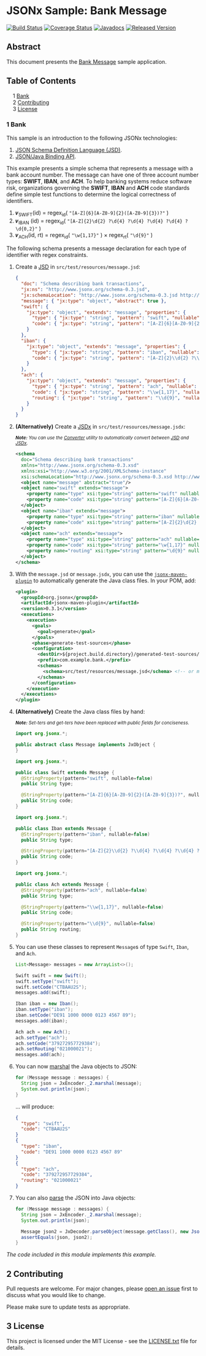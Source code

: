 # JSONx Sample: Bank Message

[![Build Status](https://travis-ci.org/jsonx-org/jsonx.svg?EKkC4CBk)](https://travis-ci.org/jsonx-org/jsonx)
[![Coverage Status](https://coveralls.io/repos/github/jsonx-org/jsonx/badge.svg?EKkC4CBk)](https://coveralls.io/github/jsonx-org/jsonx)
[![Javadocs](https://www.javadoc.io/badge/org.jsonx/rs.svg?EKkC4CBk)](https://www.javadoc.io/doc/org.jsonx/rs)
[![Released Version](https://img.shields.io/maven-central/v/org.jsonx/rs.svg?EKkC4CBk)](https://mvnrepository.com/artifact/org.jsonx/rs)

## Abstract

This document presents the <ins>Bank Message</ins> sample application.

## Table of Contents

<samp>&nbsp;&nbsp;</samp>1 [Bank](#1-bank)<br>
<samp>&nbsp;&nbsp;</samp>2 [Contributing](#2-contributing)<br>
<samp>&nbsp;&nbsp;</samp>3 [License](#3-license)<br>

### 1 Bank

This sample is an introduction to the following JSONx technologies:
1. [<ins>JSON Schema Definition Language (JSD)</ins>][#jsd].
1. [<ins>JSON/Java Binding API</ins>][#binding].

This example presents a simple schema that represents a message with a bank account number. The message can have one of three account number types: **SWIFT**, **IBAN**, and **ACH**. To help banking systems reduce software risk, organizations governing the **SWIFT**, **IBAN** and **ACH** code standards define simple test functions to determine the logical correctness of identifiers.

1. 𝒗<sub>SWIFT</sub>(id)   = regex<sub>id</sub>( `"[A-Z]{6}[A-Z0-9]{2}([A-Z0-9]{3})?"` )
1. 𝒗<sub>IBAN</sub>   (id)   = regex<sub>id</sub>( `"[A-Z]{2}\d{2} ?\d{4} ?\d{4} ?\d{4} ?\d{4} ?\d{0,2}"` )
1. 𝒗<sub>ACH</sub>(id, rt) = regex<sub>id</sub>( `"\w{1,17}"` ) × regex<sub>rt</sub>( `"\d{9}"` )

The following schema presents a message declaration for each type of identifier with regex constraints.

1. Create a <ins>JSD</ins> in `src/test/resources/message.jsd`:

   ```json
   {
     "doc": "Schema describing bank transactions",
     "jx:ns": "http://www.jsonx.org/schema-0.3.jsd",
     "jx:schemaLocation": "http://www.jsonx.org/schema-0.3.jsd http://www.jsonx.org/schema.jsd",
     "message": { "jx:type": "object", "abstract": true },
     "swift": {
       "jx:type": "object", "extends": "message", "properties": {
         "type": { "jx:type": "string", "pattern": "swift", "nullable": false },
         "code": { "jx:type": "string", "pattern": "[A-Z]{6}[A-Z0-9]{2}([A-Z0-9]{3})?", "nullable": false }
       }
     },
     "iban": {
       "jx:type": "object", "extends": "message", "properties": {
         "type": { "jx:type": "string", "pattern": "iban", "nullable": false },
         "code": { "jx:type": "string", "pattern": "[A-Z]{2}\\d{2} ?\\d{4} ?\\d{4} ?\\d{4} ?\\d{4} ?\\d{0,2}", "nullable": false }
       }
     },
     "ach": {
       "jx:type": "object", "extends": "message", "properties": {
         "type": { "jx:type": "string", "pattern": "ach", "nullable": false },
         "code": { "jx:type": "string", "pattern": "\\w{1,17}", "nullable": false },
         "routing": { "jx:type": "string", "pattern": "\\d{9}", "nullable": false }
       }
     }
   }
   ```

1. **(Alternatively)** Create a <ins>JSDx</ins> in `src/test/resources/message.jsdx`:

   <sub>_**Note:** You can use the [Converter][#converter] utility to automatically convert between <ins>JSD</ins> and <ins>JSDx</ins>._</sub>

   ```xml
   <schema
     doc="Schema describing bank transactions"
     xmlns="http://www.jsonx.org/schema-0.3.xsd"
     xmlns:xsi="http://www.w3.org/2001/XMLSchema-instance"
     xsi:schemaLocation="http://www.jsonx.org/schema-0.3.xsd http://www.jsonx.org/schema.xsd">
     <object name="message" abstract="true"/>
     <object name="swift" extends="message">
       <property name="type" xsi:type="string" pattern="swift" nullable="false"/>
       <property name="code" xsi:type="string" pattern="[A-Z]{6}[A-Z0-9]{2}([A-Z0-9]{3})?" nullable="false"/>
     </object>
     <object name="iban" extends="message">
       <property name="type" xsi:type="string" pattern="iban" nullable="false"/>
       <property name="code" xsi:type="string" pattern="[A-Z]{2}\d{2} ?\d{4} ?\d{4} ?\d{4} ?\d{4} ?\d{0,2}" nullable="false"/>
     </object>
     <object name="ach" extends="message">
       <property name="type" xsi:type="string" pattern="ach" nullable="false"/>
       <property name="code" xsi:type="string" pattern="\w{1,17}" nullable="false"/>
       <property name="routing" xsi:type="string" pattern="\d{9}" nullable="false"/>
     </object>
   </schema>
   ```

1. With the `message.jsd` or `message.jsdx`, you can use the [`jsonx-maven-plugin`][jsonx-maven-plugin] to automatically generate the Java class files. In your POM, add:

   ```xml
   <plugin>
     <groupId>org.jsonx</groupId>
     <artifactId>jsonx-maven-plugin</artifactId>
     <version>0.3.1</version>
     <executions>
       <execution>
         <goals>
           <goal>generate</goal>
         </goals>
         <phase>generate-test-sources</phase>
         <configuration>
           <destDir>${project.build.directory}/generated-test-sources/jsonx</destDir>
           <prefix>com.example.bank.</prefix>
           <schemas>
             <schema>src/test/resources/message.jsd</schema> <!-- or message.jsdx -->
           </schemas>
         </configuration>
       </execution>
     </executions>
   </plugin>
   ```

1. **(Alternatively)** Create the Java class files by hand:

   <sup>_**Note:** Set-ters and get-ters have been replaced with public fields for conciseness._</sup>

   ```java
   import org.jsonx.*;

   public abstract class Message implements JxObject {
   }
   ```

   ```java
   import org.jsonx.*;

   public class Swift extends Message {
     @StringProperty(pattern="swift", nullable=false)
     public String type;

     @StringProperty(pattern="[A-Z]{6}[A-Z0-9]{2}([A-Z0-9]{3})?", nullable=false)
     public String code;
   }
   ```

   ```java
   import org.jsonx.*;

   public class Iban extends Message {
     @StringProperty(pattern="iban", nullable=false)
     public String type;

     @StringProperty(pattern="[A-Z]{2}\\d{2} ?\\d{4} ?\\d{4} ?\\d{4} ?\\d{4} ?\\d{0,2}", nullable=false)
     public String code;
   }
   ```

   ```java
   import org.jsonx.*;

   public class Ach extends Message {
     @StringProperty(pattern="ach", nullable=false)
     public String type;

     @StringProperty(pattern="\\w{1,17}", nullable=false)
     public String code;

     @StringProperty(pattern="\\d{9}", nullable=false)
     public String routing;
   }
   ```

1. You can use these classes to represent `Message`s of type `Swift`, `Iban`, and `Ach`.

   ```java
   List<Message> messages = new ArrayList<>();

   Swift swift = new Swift();
   swift.setType("swift");
   swift.setCode("CTBAAU2S");
   messages.add(swift);

   Iban iban = new Iban();
   iban.setType("iban");
   iban.setCode("DE91 1000 0000 0123 4567 89");
   messages.add(iban);

   Ach ach = new Ach();
   ach.setType("ach");
   ach.setCode("379272957729384");
   ach.setRouting("021000021");
   messages.add(ach);
   ```

1. You can now <ins>marshal</ins> the Java objects to JSON:

   ```java
   for (Message message : messages) {
     String json = JxEncoder._2.marshal(message);
     System.out.println(json);
   }
   ```

   ... will produce:

   ```json
   {
     "type": "swift",
     "code": "CTBAAU2S"
   }
   {
     "type": "iban",
     "code": "DE91 1000 0000 0123 4567 89"
   }
   {
     "type": "ach",
     "code": "379272957729384",
     "routing": "021000021"
   }
   ```

1. You can also <ins>parse</ins> the JSON into Java objects:

   ```java
   for (Message message : messages) {
     String json = JxEncoder._2.marshal(message);
     System.out.println(json);

     Message json2 = JxDecoder.parseObject(message.getClass(), new JsonReader(new StringReader(json)));
     assertEquals(json, json2);
   }
   ```

_The code included in this module implements this example._

## 2 Contributing

Pull requests are welcome. For major changes, please [open an issue](../../../issues) first to discuss what you would like to change.

Please make sure to update tests as appropriate.

## 3 License

This project is licensed under the MIT License - see the [LICENSE.txt](LICENSE.txt) file for details.

[#binding]: ../../../jsonx/#4-jsonjava-binding-api
[#converter]: ../../../jsonx/#532-converter
[#jsd]: ../../../jsonx/#3-json-schema-definition-language
[jsonx-maven-plugin]: ../../../jsonx-maven-plugin/